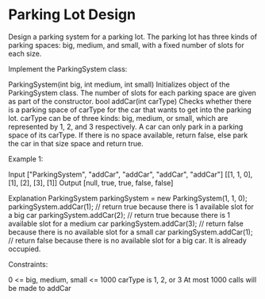 # Parking Lot Design

Design a parking system for a parking lot. The parking lot has three kinds of parking spaces: big, medium, and small, with a fixed number of slots for each size.

Implement the ParkingSystem class:

ParkingSystem(int big, int medium, int small) Initializes object of the ParkingSystem class. The number of slots for each parking space are given as part of the constructor.
bool addCar(int carType) Checks whether there is a parking space of carType for the car that wants to get into the parking lot. carType can be of three kinds: big, medium, or small, which are represented by 1, 2, and 3 respectively. A car can only park in a parking space of its carType. If there is no space available, return false, else park the car in that size space and return true.

Example 1:

Input
["ParkingSystem", "addCar", "addCar", "addCar", "addCar"]
[[1, 1, 0], [1], [2], [3], [1]]
Output
[null, true, true, false, false]

Explanation
ParkingSystem parkingSystem = new ParkingSystem(1, 1, 0);
parkingSystem.addCar(1); // return true because there is 1 available slot for a big car
parkingSystem.addCar(2); // return true because there is 1 available slot for a medium car
parkingSystem.addCar(3); // return false because there is no available slot for a small car
parkingSystem.addCar(1); // return false because there is no available slot for a big car. It is already occupied.

Constraints:

0 <= big, medium, small <= 1000
carType is 1, 2, or 3
At most 1000 calls will be made to addCar
